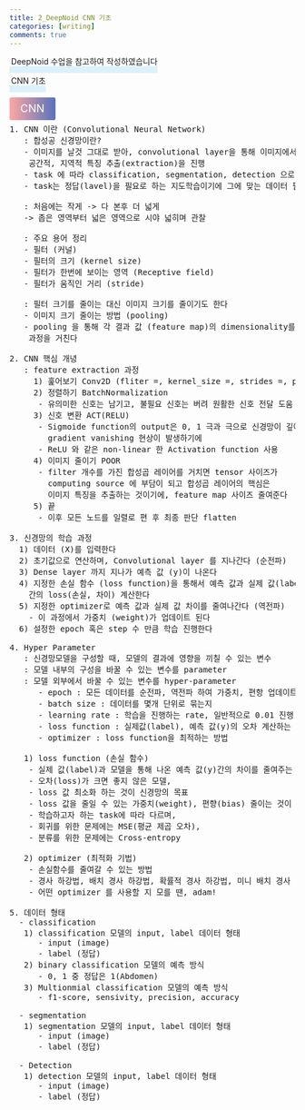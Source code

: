 ```yaml
---
title: 2_DeepNoid CNN 기초
categories: [writing] 
comments: true
---
```

<p><span style="border-bottom: 12px solid #dcf1fb; padding: 0 0 0 0.2em;">DeepNoid 수업을 참고하여 작성하였습니다</span></p>
<p><span style="border-bottom: 12px solid #dcf1fb; padding: 0 0 0 0.2em;">CNN 기초</span></p>

<html lang="en">
<head>
    <meta charset="UTF-8">
    <title>정의</title>
</head>
<body>

<pre>
</pre>

<p><span style="background: linear-gradient(to right, #ffa7a3, #5673bd); padding: 0.43em 1em; font-size: 19px; border-radius: 3px; color: #ffffff;">CNN</span></p>

<pre>
1. CNN 이란 (Convolutional Neural Network)
   : 합성공 신경망이란? 
   - 이미지를 날것 그대로 받아, convolutional layer을 통해 이미지에서
    공간적, 지역적 특징 추출(extraction)을 진행
   - task 에 따라 classification, segmentation, detection 으로 나뉜다
   - task는 정답(lavel)을 필요로 하는 지도학습이기에 그에 맞는 데이터 필요
  
   : 처음에는 작게 -> 다 본후 더 넓게 
   -> 좁은 영역부터 넓은 영역으로 시야 넓히며 관찰

   : 주요 용어 정리
   - 필터 (커널)  
   - 필터의 크기 (kernel size)
   - 필터가 한번에 보이는 영역 (Receptive field)
   - 필터가 움직인 거리 (stride)

   : 필터 크기를 줄이는 대신 이미지 크기를 줄이기도 한다
   - 이미지 크기 줄이는 방법 (pooling)
   - pooling 을 통해 각 결과 값 (feature map)의 dimensionality를 축소하는
    과정을 거친다
    
2. CNN 핵심 개녕
   : feature extraction 과정
     1) 훑어보기 Conv2D (fliter =, kernel_size =, strides =, padding =)
     2) 정렬하기 BatchNormalization
      - 유의미한 신호는 남기고, 불필요 신호는 버려 원활한 신호 전달 도움
     3) 신호 변환 ACT(RELU)
      - Sigmoide function의 output은 0, 1 극과 극으로 신경망이 깊어지게 되면
        gradient vanishing 현상이 발생하기에
      - ReLU 와 같은 non-linear 한 Activation function 사용
     4) 이미지 줄이기 POOR
      - filter 개수를 가진 합성곱 레이어를 거치면 tensor 사이즈가
        computing source 에 부담이 되고 합성곱 레이어의 핵심은
        이미지 특징을 추출하는 것이기에, feature map 사이즈 줄여준다
     5) 끝
      - 이후 모든 노드를 일렬로 편 후 최종 판단 flatten

3. 신경망의 학습 과정
  1) 데이터 (X)를 입력한다
  2) 초기값으로 연산하며, Convolutional layer 를 지나간다 (순전파)
  3) Dense layer 까지 지나가 예측 값 (y)이 나온다
  4) 지정한 손실 함수 (loss function)을 통해서 예측 값과 실제 값(label)
    간의 loss(손실, 차이) 계산한다
  5) 지정한 optimizer로 예측 값과 실제 값 차이를 줄여나간다 (역전파)
    - 이 과정에서 가중치 (weight)가 업데이트 된다
  6) 설정한 epoch 혹은 step 수 만큼 학습 진행한다

4. Hyper Parameter
   : 신경망모델을 구성할 때, 모델의 결과에 영향을 끼칠 수 있는 변수
   : 모델 내부의 구성을 바꿀 수 있는 변수를 parameter
   : 모델 외부에서 바꿀 수 있는 변수를 hyper-parameter
      - epoch : 모든 데이터를 순전파, 역전파 하여 가중치, 편항 업데이트 하는 횟수 (=학습횟수)
      - batch size : 데이터를 몇개 단위로 묶는지
      - learning rate : 학습을 진행하는 rate, 일반적으로 0.01 진행
      - loss function : 실제값(label), 예측 값(y)의 오차 계산하는 함수
      - optimizer : loss function을 최적하는 방법

   1) loss function (손실 함수)
    - 실제 값(label)과 모델을 통해 나온 예측 값(y)간의 차이를 줄여주는 함수
    - 오차(loss)가 크면 좋지 않은 모델,
    - loss 값 최소화 하는 것이 신경망의 목표
    - loss 값을 줄일 수 있는 가중치(weight), 편향(bias) 줄이는 것이 목표
    - 학습하고자 하는 task에 따라 다르며,
    - 회귀를 위한 문제에는 MSE(평균 제곱 오차),
    - 분류를 위한 문제에는 Cross-entropy

   2) optimizer (최적화 기법)
    - 손실함수를 줄여갈 수 있는 방법
    - 경사 하강법, 배치 경사 하강법, 확률적 경사 하강법, 미니 배치 경사 하강법 ...
    - 어떤 optimizer 를 사용할 지 모를 땐, adam!

5. 데이터 형태
  - classification 
   1) classification 모델의 input, label 데이터 형태
      - input (image)
      - label (정답)
   2) binary classification 모델의 예측 방식
      - 0, 1 중 정답은 1(Abdomen)
   3) Multionmial classification 모델의 예측 방식
      - f1-score, sensivity, precision, accuracy

  - segmentation
   1) segmentation 모델의 input, label 데이터 형태
      - input (image)
      - label (정답)

  - Detection
   1) detection 모델의 input, label 데이터 형태
      - input (image)
      - label (정답)

</pre>
</body>
</html>
